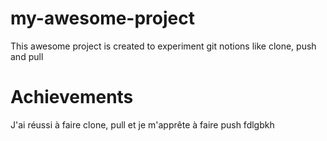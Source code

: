 # my-awesome-project
 This awesome project is created to experiment git notions like clone, push and pull
# Achievements
J'ai réussi à faire clone, pull et je m'apprête à faire push
fdlgbkh
